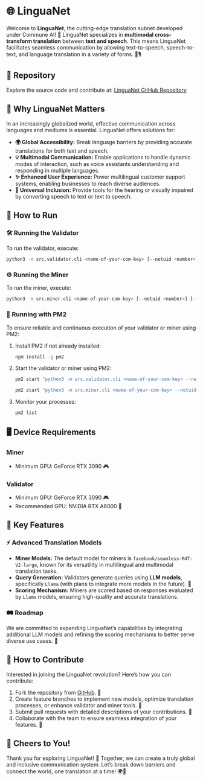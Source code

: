 # 🌐 LinguaNet

Welcome to **LinguaNet**, the cutting-edge translation subnet developed under Commune AI! 🌟 LinguaNet specializes in **multimodal cross-transform translation** between **text and speech**. This means LinguaNet facilitates seamless communication by allowing text-to-speech, speech-to-text, and language translation in a variety of forms. 💬🎙️

## 📂 Repository

Explore the source code and contribute at: [LinguaNet GitHub Repository](https://github.com/analyzify360/linguanet.git)

## 🌟 Why LinguaNet Matters

In an increasingly globalized world, effective communication across languages and mediums is essential. LinguaNet offers solutions for:

- **🌍 Global Accessibility:** Break language barriers by providing accurate translations for both text and speech.
- **💡 Multimodal Communication:** Enable applications to handle dynamic modes of interaction, such as voice assistants understanding and responding in multiple languages.
- **✨ Enhanced User Experience:** Power multilingual customer support systems, enabling businesses to reach diverse audiences.
- **🤝 Universal Inclusion:** Provide tools for the hearing or visually impaired by converting speech to text or text to speech.

## 🚀 How to Run

### 🛠️ Running the Validator

To run the validator, execute:

```bash
python3 -m src.validator.cli <name-of-your-com-key> [--netuid <number>] [--call_timeout <number>] [--use-testnet]
```

### ⚙️ Running the Miner

To run the miner, execute:

```bash
python3 -m src.miner.cli <name-of-your-com-key> [--netuid <number>] [--ip <text>] [--port <number>] [--use-testnet]
```

### 🔄 Running with PM2

To ensure reliable and continuous execution of your validator or miner using PM2:

1. Install PM2 if not already installed:
   ```bash
   npm install -g pm2
   ```
2. Start the validator or miner using PM2:
   ```bash
   pm2 start "python3 -m src.validator.cli <name-of-your-com-key> --netuid <number>" --name linguanet-validator
   ```
   ```bash
   pm2 start "python3 -m src.miner.cli <name-of-your-com-key> --netuid <number>" --name linguanet-miner
   ```
3. Monitor your processes:
   ```bash
   pm2 list
   ```

## 🖥️ Device Requirements

### Miner
- Minimum GPU: GeForce RTX 3090 🎮

### Validator
- Minimum GPU: GeForce RTX 3090 🎮
- Recommended GPU: NVIDIA RTX A6000 💪

## 🔑 Key Features

### ⚡ Advanced Translation Models

- **Miner Models:** The default model for miners is `facebook/seamless-M4T-V2-large`, known for its versatility in multilingual and multimodal translation tasks.
- **Query Generation:** Validators generate queries using **LLM models**, specifically `Llama` (with plans to integrate more models in the future). 🦙
- **Scoring Mechanism:** Miners are scored based on responses evaluated by `Llama` models, ensuring high-quality and accurate translations.

### 🛤️ Roadmap

We are committed to expanding LinguaNet’s capabilities by integrating additional LLM models and refining the scoring mechanisms to better serve diverse use cases. 🚀

## 🤝 How to Contribute

Interested in joining the LinguaNet revolution? Here’s how you can contribute:

1. Fork the repository from [GitHub](https://github.com/analyzify360/linguanet.git). 🍴
2. Create feature branches to implement new models, optimize translation processes, or enhance validator and miner tools. 🌟
3. Submit pull requests with detailed descriptions of your contributions. 📜
4. Collaborate with the team to ensure seamless integration of your features. 🤝

## 🎉 Cheers to You!

Thank you for exploring LinguaNet! 🌟 Together, we can create a truly global and inclusive communication system. Let’s break down barriers and connect the world, one translation at a time! 🌍💬

